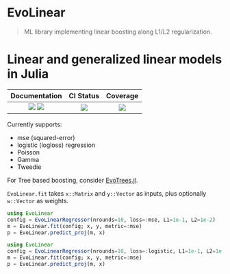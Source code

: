 # EvoLinear

> ML library implementing linear boosting along L1/L2 regularization.

# Linear and generalized linear models in Julia

| Documentation | CI Status | Coverage |
|:------------------------:|:----------------:|:----------------:|
| [![][docs-stable-img]][docs-stable-url] [![][docs-latest-img]][docs-latest-url] | [![][ci-img]][ci-url] | [![][codecov-img]][codecov-url] |

[docs-latest-img]: https://img.shields.io/badge/docs-latest-blue.svg
[docs-latest-url]: https://jeremiedb.github.io/EvoLinear.jl/dev

[docs-stable-img]: https://img.shields.io/badge/docs-stable-blue.svg
[docs-stable-url]: https://jeremiedb.github.io/EvoLinear.jl/stable

[ci-img]: https://github.com/jeremiedb/EvoLinear.jl/workflows/CI/badge.svg
[ci-url]: https://github.com/jeremiedb/EvoLinear.jl/actions?query=workflow%3ACI+branch%3Amain

[codecov-img]: https://codecov.io/gh/jeremiedb/EvoLinear.jl/coverage.svg?branch=main
[codecov-url]: https://codecov.io/gh/jeremiedb/EvoLinear.jl?branch=main


Currently supports:    
- mse (squared-error)
- logistic (logloss) regression
- Poisson
- Gamma
- Tweedie

For Tree based boosting, consider [EvoTrees.jl](https://github.com/Evovest/EvoTrees.jl).

`EvoLinear.fit` takes `x::Matrix` and `y::Vector` as inputs, plus optionally `w::Vector` as weights.

```julia
using EvoLinear
config = EvoLinearRegressor(nrounds=10, loss=:mse, L1=1e-1, L2=1e-2)
m = EvoLinear.fit(config; x, y, metric=:mse)
p = EvoLinear.predict_proj(m, x)
```

```julia
using EvoLinear
config = EvoLinearRegressor(nrounds=10, loss=:logistic, L1=1e-1, L2=1e-2)
m = EvoLinear.fit(config; x, y, metric=:mse)
p = EvoLinear.predict_proj(m, x)
```